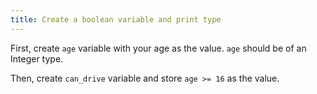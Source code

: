 ```yaml
---
title: Create a boolean variable and print type
---
```


First, create `age` variable with your age as the value. `age` should be of an Integer type.

Then, create `can_drive` variable and store `age >= 16` as the value.
